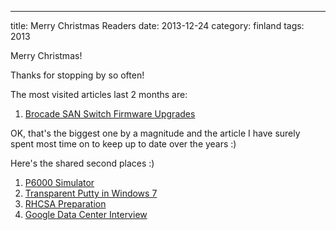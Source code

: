 ---
title: Merry Christmas Readers
date: 2013-12-24
category: finland
tags: 2013

Merry Christmas!

Thanks for stopping by so often!

The most visited articles last 2 months are:

1. [Brocade SAN Switch Firmware Upgrades](http://www.guldmyr.com/brocade-san-switch-firmware-upgrades/ "Brocade SAN Switch Firmware Upgrades")

OK, that's the biggest one by a magnitude and the article I have surely spent most time on to keep up to date over the years :)

Here's the shared second places :)

1. [P6000 Simulator](http://www.guldmyr.com/p6000-eva-command-view-simulator/ "P6000 – EVA – Command View Simulator")
2. [Transparent Putty in Windows 7](http://www.guldmyr.com/transparent-putty-in-windows-7/ "Transparent PuTTY in Windows 7")
3. [RHCSA Preparation](http://www.guldmyr.com/rhcsa-preparation/ "Red Hat Certification – RHCSA – Preparation")
4. [Google Data Center Interview](http://www.guldmyr.com/google-interview-data-center-it-technician/ "Google Interview – Data Center IT Technician")
